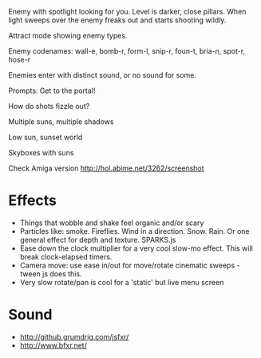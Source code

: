 Enemy with spotlight looking for you. Level is darker, close pillars. When light sweeps over the enemy freaks out and starts shooting wildly.

Attract mode showing enemy types.

Enemy codenames: wall-e, bomb-r, form-l, snip-r, foun-t, bria-n, spot-r, hose-r

Enemies enter with distinct sound, or no sound for some.

Prompts: Get to the portal!

How do shots fizzle out?

Multiple suns, multiple shadows

Low sun, sunset world

Skyboxes with suns

Check Amiga version http://hol.abime.net/3262/screenshot

# Effects

- Things that wobble and shake feel organic and/or scary
- Particles like: smoke. Fireflies. Wind in a direction. Snow. Rain. Or one general effect for depth and texture. SPARKS.js
- Ease down the clock multiplier for a very cool slow-mo effect. This will break clock-elapsed timers.
- Camera move: use ease in/out for move/rotate cinematic sweeps - tween js does this.
- Very slow rotate/pan is cool for a 'static' but live menu screen

# Sound

- http://github.grumdrig.com/jsfxr/
- http://www.bfxr.net/


